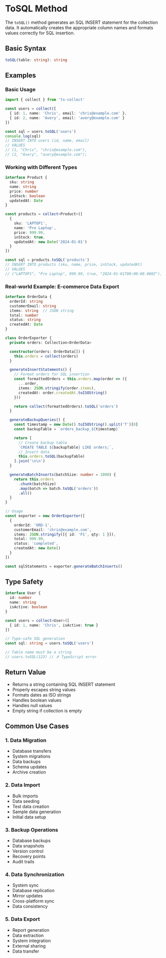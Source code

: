 # ToSQL Method

The `toSQL()` method generates an SQL INSERT statement for the collection data. It automatically creates the appropriate column names and formats values correctly for SQL insertion.

## Basic Syntax

```typescript
toSQL(table: string): string
```

## Examples

### Basic Usage

```typescript
import { collect } from 'ts-collect'

const users = collect([
  { id: 1, name: 'Chris', email: 'chris@example.com' },
  { id: 2, name: 'Avery', email: 'avery@example.com' }
])

const sql = users.toSQL('users')
console.log(sql)
// INSERT INTO users (id, name, email)
// VALUES
// (1, "Chris", "chris@example.com"),
// (2, "Avery", "avery@example.com");
```

### Working with Different Types

```typescript
interface Product {
  sku: string
  name: string
  price: number
  inStock: boolean
  updatedAt: Date
}

const products = collect<Product>([
  {
    sku: 'LAPTOP1',
    name: 'Pro Laptop',
    price: 999.99,
    inStock: true,
    updatedAt: new Date('2024-01-01')
  }
])

const sql = products.toSQL('products')
// INSERT INTO products (sku, name, price, inStock, updatedAt)
// VALUES
// ("LAPTOP1", "Pro Laptop", 999.99, true, "2024-01-01T00:00:00.000Z");
```

### Real-world Example: E-commerce Data Export

```typescript
interface OrderData {
  orderId: string
  customerEmail: string
  items: string  // JSON string
  total: number
  status: string
  createdAt: Date
}

class OrderExporter {
  private orders: Collection<OrderData>

  constructor(orders: OrderData[]) {
    this.orders = collect(orders)
  }

  generateInsertStatements() {
    // Format orders for SQL insertion
    const formattedOrders = this.orders.map(order => ({
      ...order,
      items: JSON.stringify(order.items),
      createdAt: order.createdAt.toISOString()
    }))

    return collect(formattedOrders).toSQL('orders')
  }

  generateBackupQueries() {
    const timestamp = new Date().toISOString().split('T')[0]
    const backupTable = `orders_backup_${timestamp}`

    return [
      // Create backup table
      `CREATE TABLE ${backupTable} LIKE orders;`,
      // Insert data
      this.orders.toSQL(backupTable)
    ].join('\n\n')
  }

  generateBatchInserts(batchSize: number = 1000) {
    return this.orders
      .chunk(batchSize)
      .map(batch => batch.toSQL('orders'))
      .all()
  }
}

// Usage
const exporter = new OrderExporter([
  {
    orderId: 'ORD-1',
    customerEmail: 'chris@example.com',
    items: JSON.stringify([{ id: 'P1', qty: 1 }]),
    total: 999.99,
    status: 'completed',
    createdAt: new Date()
  }
])

const sqlStatements = exporter.generateBatchInserts()
```

## Type Safety

```typescript
interface User {
  id: number
  name: string
  isActive: boolean
}

const users = collect<User>([
  { id: 1, name: 'Chris', isActive: true }
])

// Type-safe SQL generation
const sql: string = users.toSQL('users')

// Table name must be a string
// users.toSQL(123) // ✗ TypeScript error
```

## Return Value

- Returns a string containing SQL INSERT statement
- Properly escapes string values
- Formats dates as ISO strings
- Handles boolean values
- Handles null values
- Empty string if collection is empty

## Common Use Cases

### 1. Data Migration

- Database transfers
- System migrations
- Data backups
- Schema updates
- Archive creation

### 2. Data Import

- Bulk imports
- Data seeding
- Test data creation
- Sample data generation
- Initial data setup

### 3. Backup Operations

- Database backups
- Data snapshots
- Version control
- Recovery points
- Audit trails

### 4. Data Synchronization

- System sync
- Database replication
- Mirror updates
- Cross-platform sync
- Data consistency

### 5. Data Export

- Report generation
- Data extraction
- System integration
- External sharing
- Data transfer
